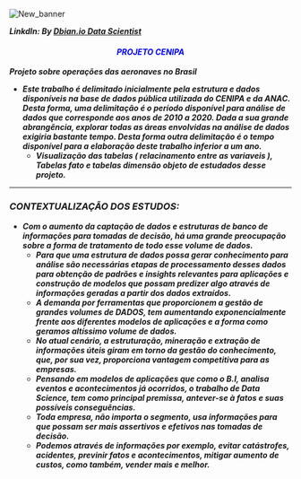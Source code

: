 ![New_banner](https://github.com/fabian-gib-50/Projeto-cenipa/assets/79420053/d8b45b74-983a-4eac-86fb-aa7116184cf8)

<strong><em> LinkdIn: By [Dbian.io Data Scientist](https://www.linkedin.com/company/81834844/admin/)<strong> 

<h4 style='text-align: center; color:Blue;'>PROJETO CENIPA </h4>

Projeto sobre operações das aeronaves no Brasil 

 - Este trabalho é delimitado inicialmente pela estrutura e dados disponíveis na base de dados pública utilizada do CENIPA e da ANAC. Desta forma, uma delimitação é o período disponível para análise de dados que corresponde aos anos de 2010 a 2020.
Dada a sua grande abrangência, explorar todas as áreas envolvidas na análise de dados exigiria bastante tempo. Desta forma outra delimitação é o tempo disponível para a elaboração deste trabalho inferior a um ano.
    - Visualização das tabelas ( relacinamento entre as variaveis ), Tabelas ***fato e tabelas dimensão*** objeto de estudados desse projeto.
___ 

### CONTEXTUALIZAÇÃO DOS ESTUDOS:

  - Com o aumento da captação de dados e estruturas de banco de informações para tomadas de decisão, há uma grande preocupação sobre a forma de tratamento de todo esse volume de dados. 
    - Para que uma estrutura de dados possa gerar conhecimento para análise são necessárias etapas de processamento desses dados para obtenção de padrões e insights relevantes para aplicações e construção de modelos que possam predizer algo através de informações geradas a partir dos dados extraídos. 
    - A demanda por ferramentas que proporcionem a gestão de grandes volumes de DADOS, tem aumentando exponencialmente frente aos diferentes modelos de aplicações e a forma como geramos altíssimo volume de dados.  
    - No atual cenário, a estruturação, mineração e extração de informações úteis giram em torno da gestão do conhecimento, que, por sua vez, proporciona vantagem competitiva para as empresas. 
    - Pensando em modelos de aplicações que como o B.I, analisa eventos e acontecimentos já ocorridos, o trabalho de Data Science, tem como principal premissa, antever-se à fatos e suas possíveis conseguências. 
    - Toda empresa, não importa o segmento, usa informações para que possam ser mais assertivos e efetivos nas tomadas de decisão. 
    - Podemos através de informações por exemplo, evitar catástrofes, acidentes, previnir fatos e acontecimentos, mitigar aumento de custos, como também, vender mais e melhor.
      
